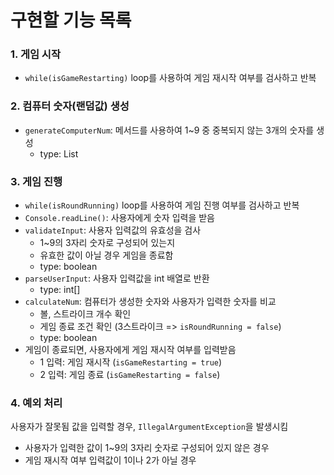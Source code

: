 # 구현할 기능 목록
  
### 1. 게임 시작  
- `while(isGameRestarting)` loop를 사용하여 게임 재시작 여부를 검사하고 반복  
  
### 2. 컴퓨터 숫자(랜덤값) 생성  
- `generateComputerNum`: 메서드를 사용하여 1~9 중 중복되지 않는 3개의 숫자를 생성  
  - type: List<Integer>  
  
### 3. 게임 진행  
- `while(isRoundRunning)` loop를 사용하여 게임 진행 여부를 검사하고 반복  
- `Console.readLine()`: 사용자에게 숫자 입력을 받음  
- `validateInput`: 사용자 입력값의 유효성을 검사  
  - 1~9의 3자리 숫자로 구성되어 있는지  
  - 유효한 값이 아닐 경우 게임을 종료함  
  - type: boolean  
- `parseUserInput`: 사용자 입력값을 int 배열로 반환  
  - type: int[]  
- `calculateNum`: 컴퓨터가 생성한 숫자와 사용자가 입력한 숫자를 비교  
  - 볼, 스트라이크 개수 확인  
  - 게임 종료 조건 확인 (3스트라이크 => `isRoundRunning = false`)  
  - type: boolean  
- 게임이 종료되면, 사용자에게 게임 재시작 여부를 입력받음  
  - 1 입력: 게임 재시작 (`isGameRestarting = true`)  
  - 2 입력: 게임 종료 (`isGameRestarting = false`)  
  
### 4. 예외 처리  
사용자가 잘못됨 값을 입력할 경우, `IllegalArgumentException`을 발생시킴  
- 사용자가 입력한 값이 1~9의 3자리 숫자로 구성되어 있지 않은 경우  
- 게임 재시작 여부 입력값이 1이나 2가 아닐 경우  
